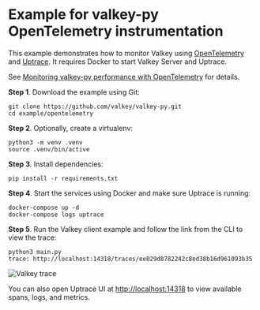 # Example for valkey-py OpenTelemetry instrumentation

This example demonstrates how to monitor Valkey using [OpenTelemetry](https://opentelemetry.io/) and
[Uptrace](https://github.com/uptrace/uptrace). It requires Docker to start Valkey Server and Uptrace.

See
[Monitoring valkey-py performance with OpenTelemetry](https://valkey-py.readthedocs.io/en/latest/opentelemetry.html)
for details.

**Step 1**. Download the example using Git:

```shell
git clone https://github.com/valkey/valkey-py.git
cd example/opentelemetry
```

**Step 2**. Optionally, create a virtualenv:

```shell
python3 -m venv .venv
source .venv/bin/active
```

**Step 3**. Install dependencies:

```shell
pip install -r requirements.txt
```

**Step 4**. Start the services using Docker and make sure Uptrace is running:

```shell
docker-compose up -d
docker-compose logs uptrace
```

**Step 5**. Run the Valkey client example and follow the link from the CLI to view the trace:

```shell
python3 main.py
trace: http://localhost:14318/traces/ee029d8782242c8ed38b16d961093b35
```

![Valkey trace](./image/valkey-py-trace.png)

You can also open Uptrace UI at [http://localhost:14318](http://localhost:14318) to view available
spans, logs, and metrics.

